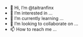 - 👋 Hi, I’m @taitranfinx
- 👀 I’m interested in ...
- 🌱 I’m currently learning ...
- 💞️ I’m looking to collaborate on ...
- 📫 How to reach me ...

<!---
taitranfinx/taitranfinx is a ✨ special ✨ repository because its `README.md` (this file) appears on your GitHub profile.
You can click the Preview link to take a look at your changes.
--->

